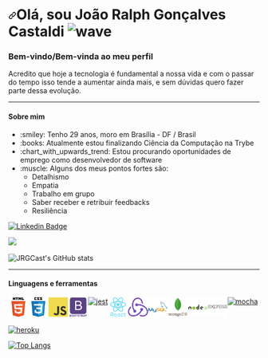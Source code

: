 <!-- Título --> 

<h1><a id="user-content-hi-im-joao-castaldi" class="anchor" aria-hidden="true" href="#hi-im-joao-castaldi-"><svg class="octicon octicon-link" viewBox="0 0 16 16" version="1.1" width="16" height="16" aria-hidden="true"><path fill-rule="evenodd" d="M7.775 3.275a.75.75 0 001.06 1.06l1.25-1.25a2 2 0 112.83 2.83l-2.5 2.5a2 2 0 01-2.83 0 .75.75 0 00-1.06 1.06 3.5 3.5 0 004.95 0l2.5-2.5a3.5 3.5 0 00-4.95-4.95l-1.25 1.25zm-4.69 9.64a2 2 0 010-2.83l2.5-2.5a2 2 0 012.83 0 .75.75 0 001.06-1.06 3.5 3.5 0 00-4.95 0l-2.5 2.5a3.5 3.5 0 004.95 4.95l1.25-1.25a.75.75 0 00-1.06-1.06l-1.25 1.25a2 2 0 01-2.83 0z"></path></svg></a>Olá, sou João Ralph Gonçalves Castaldi <g-emoji class="g-emoji" alias="wave" fallback-src="https://github.githubassets.com/images/icons/emoji/unicode/1f44b.png"><img class="emoji" alt="wave" height="20" width="20" src="https://github.githubassets.com/images/icons/emoji/unicode/1f44b.png"></g-emoji></h1>

### Bem-vindo/Bem-vinda ao meu perfil
<p style="margin-bottom:1px,solid,black">Acredito que hoje a tecnologia é fundamental a nossa vida e com o passar do tempo isso tende a aumentar ainda mais, e sem dúvidas quero fazer parte dessa evolução.</p>

<!-- Título --> 
<hr>

<!-- Sobre -->

#### Sobre mim
<ul>
  <li> :smiley: Tenho 29 anos, moro em Brasília - DF / Brasil</li>
  <li> :books: Atualmente estou finalizando Ciência da Computação na Trybe</li>
  <li> :chart_with_upwards_trend: Estou procurando oportunidades de emprego como desenvolvedor de software</li>
  <li> :muscle: Alguns dos meus pontos fortes são:
    <ul>
      <li>Detalhismo</li>
      <li>Empatia</li>
      <li>Trabalho em grupo</li>
      <li>Saber receber e retribuir feedbacks</li>
      <li>Resiliência</li>
    </ul>
  </li>
</ul>

<div style="display:inline">
<a href="https://www.linkedin.com/feed/" rel="nofollow"><img src="https://camo.githubusercontent.com/52b5d632516e1714252b6e4dd3e53efd1b6747ca5200a9f9be5c35d9bb07e5cb/68747470733a2f2f696d672e736869656c64732e696f2f62616467652f2d4c696e6b6564496e2d626c75653f7374796c653d666c61742d737175617265266c6f676f3d4c696e6b6564696e266c6f676f436f6c6f723d7768697465266c696e6b3d68747470733a2f2f7777772e6c696e6b6564696e2e636f6d2f696e2f64616e69656c652d70657273652f" alt="Linkedin Badge" data-canonical-src="https://img.shields.io/badge/-LinkedIn-blue?style=flat-square&amp;logo=Linkedin&amp;logoColor=white&amp;link=https://https://www.linkedin.com/in/joao-ralph-castaldi/" style="max-width:100%;"></a>

<a href="https://api.whatsapp.com/send?phone=55619982423750" target="_blank"><img src="https://img.shields.io/badge/WhatsApp-25D366?style=for-the-badge&logo=whatsapp&logoColor=white"/></a>
</div>

![JRGCast's GitHub stats](https://github-readme-stats.vercel.app/api?username=JRGCast)

<!-- Sobre -->
<hr>

#### Linguagens e ferramentas

<p align="left" style="display:flex">
  <a target="_blank" rel="noopener noreferrer" href="https://raw.githubusercontent.com/devicons/devicon/master/icons/html5/html5-original-wordmark.svg"><img src="https://raw.githubusercontent.com/devicons/devicon/master/icons/html5/html5-original-wordmark.svg" alt="html5" width="40" height="40" style="max-width: 100%;"></a> 
  <a target="_blank" rel="noopener noreferrer" href="https://raw.githubusercontent.com/devicons/devicon/master/icons/css3/css3-original-wordmark.svg"><img src="https://raw.githubusercontent.com/devicons/devicon/master/icons/css3/css3-original-wordmark.svg" alt="css3" width="40" height="40" style="max-width: 100%;"></a> 
  <a target="_blank" rel="noopener noreferrer" href="https://raw.githubusercontent.com/devicons/devicon/master/icons/javascript/javascript-original.svg"><img src="https://raw.githubusercontent.com/devicons/devicon/master/icons/javascript/javascript-original.svg" alt="javascript" width="40" height="40" style="max-width: 100%;"></a> 
    <a target="_blank"  rel="noopener noreferrer" href="https://raw.githubusercontent.com/devicons/devicon/9f4f5cdb393299a81125eb5127929ea7bfe42889/icons/bootstrap/bootstrap-plain-wordmark.svg"><img alt="bootstrap" height="40" width="40" src="https://raw.githubusercontent.com/devicons/devicon/9f4f5cdb393299a81125eb5127929ea7bfe42889/icons/bootstrap/bootstrap-plain-wordmark.svg" style="max-width: 100%;"/></a>
  <a target="_blank" rel="noopener noreferrer" href="https://camo.githubusercontent.com/ae61b0ddad90a6f9be866adec7dbca2dcca1819e3204f07916d6f34ae058b4c9/68747470733a2f2f7777772e6c6561726e73746f7279626f6f6b2e636f6d2f696e74726f2d746f2d73746f7279626f6f6b2f6c6f676f2d6a6573742e706e67"><img src="https://camo.githubusercontent.com/ae61b0ddad90a6f9be866adec7dbca2dcca1819e3204f07916d6f34ae058b4c9/68747470733a2f2f7777772e6c6561726e73746f7279626f6f6b2e636f6d2f696e74726f2d746f2d73746f7279626f6f6b2f6c6f676f2d6a6573742e706e67" alt="jest" width="40" height="40" data-canonical-src="https://www.learnstorybook.com/intro-to-storybook/logo-jest.png" style="max-width: 100%;"></a>
  <a target="_blank" rel="noopener noreferrer" href="https://raw.githubusercontent.com/devicons/devicon/master/icons/react/react-original-wordmark.svg"><img src="https://raw.githubusercontent.com/devicons/devicon/master/icons/react/react-original-wordmark.svg" alt="react" width="40" height="40" style="max-width: 100%;"></a> 
  <a target="_blank" rel="noopener noreferrer" href="https://raw.githubusercontent.com/devicons/devicon/master/icons/redux/redux-original.svg"><img src="https://raw.githubusercontent.com/devicons/devicon/master/icons/redux/redux-original.svg" alt="redux" width="40" height="40" style="max-width: 100%;"></a> 
  <a target="_blank" rel="noopener noreferrer" href="https://raw.githubusercontent.com/devicons/devicon/master/icons/mysql/mysql-original-wordmark.svg"><img src="https://raw.githubusercontent.com/devicons/devicon/master/icons/mysql/mysql-original-wordmark.svg" alt="mysql" width="40" height="40" style="max-width: 100%;"></a> 
  <a target="_blank" rel="noopener noreferrer" href="https://raw.githubusercontent.com/devicons/devicon/master/icons/mongodb/mongodb-original-wordmark.svg"><img src="https://raw.githubusercontent.com/devicons/devicon/master/icons/mongodb/mongodb-original-wordmark.svg" alt="mongodb" width="40" height="40" style="max-width: 100%;"></a> 
  <a target="_blank" rel="noopener noreferrer" href="https://raw.githubusercontent.com/devicons/devicon/master/icons/nodejs/nodejs-original-wordmark.svg"><img src="https://raw.githubusercontent.com/devicons/devicon/master/icons/nodejs/nodejs-original-wordmark.svg" alt="nodejs" width="40" height="40" style="max-width: 100%;"></a> 
  <a target="_blank" rel="noopener noreferrer" href="https://raw.githubusercontent.com/devicons/devicon/master/icons/express/express-original-wordmark.svg"><img src="https://raw.githubusercontent.com/devicons/devicon/master/icons/express/express-original-wordmark.svg" alt="express" width="40" height="40" style="max-width: 100%;"></a> 
  <a target="_blank" rel="noopener noreferrer" href="https://camo.githubusercontent.com/b038408a220da15a2710d79f3bc3834c9fa8c32c7ceb22f8554c5799ceea768e/68747470733a2f2f63646e2e6a7364656c6976722e6e65742f67682f64657669636f6e732f64657669636f6e2f69636f6e732f6d6f6368612f6d6f6368612d706c61696e2e737667"><img src="https://camo.githubusercontent.com/b038408a220da15a2710d79f3bc3834c9fa8c32c7ceb22f8554c5799ceea768e/68747470733a2f2f63646e2e6a7364656c6976722e6e65742f67682f64657669636f6e732f64657669636f6e2f69636f6e732f6d6f6368612f6d6f6368612d706c61696e2e737667" alt="mocha" width="40" height="40" data-canonical-src="https://cdn.jsdelivr.net/gh/devicons/devicon/icons/mocha/mocha-plain.svg" style="max-width: 100%;"></a> 
</p>

  <a target="_blank" rel="noopener noreferrer" href="https://brandslogos.com/wp-content/uploads/thumbs/heroku-logo-vector.svg"><img src="https://brandslogos.com/wp-content/uploads/thumbs/heroku-logo-vector.svg" alt="heroku" width="40" height="40" style="max-width: 100%;"></a> 

[![Top Langs](https://github-readme-stats.vercel.app/api/top-langs/?username=JRGcast&layout=compact)](https://github.com/JRGCast/github-readme-stats)


